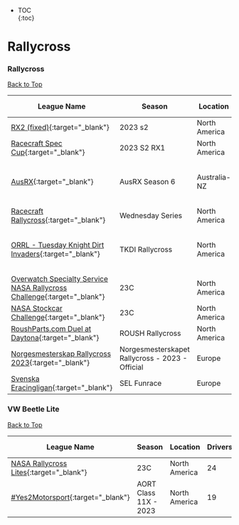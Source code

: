 * TOC  
{:toc}

# Rallycross

### Rallycross

[Back to Top](#)  

| League Name | Season | Location | Drivers | SoF | Setup | Upcoming Race | New York | London | Sydney |
|-------------------------------------------------------------------------------------------------------------------------------------------------|-------------------------------------------------|-------------|-------|----|-----|-------------------------------|----------------------------|----------------------------|-----------------------------|
|[RX2 \(fixed\)](https://members.iracing.com/membersite/member/LeagueView.do?league=10282){:target="_blank"} |2023 s2 |North America |27 |3130 | | | | | |
|[Racecraft Spec Cup](https://members.iracing.com/membersite/member/LeagueView.do?league=9511){:target="_blank"} |2023 S2 RX1 |North America |22 |5605 | | | | | |
|[AusRX](https://members.iracing.com/membersite/member/LeagueView.do?league=6042){:target="_blank"} |AusRX Season 6 |Australia-NZ |22 |2677 | |Knockhill Racing Circuit |Thu, November 02 05:30AM EDT |Thu, November 02 09:30AM GMT |Thu, November 02 08:30PM AEDT |
|[Racecraft Rallycross](https://members.iracing.com/membersite/member/LeagueView.do?league=6266){:target="_blank"} |Wednesday Series |North America |20 |4311 | | | | | |
|[ORRL \- Tuesday Knight Dirt Invaders](https://members.iracing.com/membersite/member/LeagueView.do?league=7594){:target="_blank"} |TKDI Rallycross |North America |18 |1424 | |[Legacy] Phoenix Raceway - 2008 |Tue, November 07 08:00PM EST |Wed, November 08 01:00AM GMT |Wed, November 08 12:00PM AEDT |
|[Overwatch Specialty Service NASA Rallycross Challenge](https://members.iracing.com/membersite/member/LeagueView.do?league=331){:target="_blank"} |23C |North America |18 |4170 | | | | | |
|[NASA Stockcar Challenge](https://members.iracing.com/membersite/member/LeagueView.do?league=9777){:target="_blank"} |23C |North America |16 |2476 | | | | | |
|[RoushParts\.com Duel at Daytona](https://members.iracing.com/membersite/member/LeagueView.do?league=4493){:target="_blank"} |ROUSH Rallycross |North America |16 |3150 | | | | | |
|[Norgesmesterskap Rallycross 2023](https://members.iracing.com/membersite/member/LeagueView.do?league=9838){:target="_blank"} |Norgesmesterskapet Rallycross \- 2023 \- Official |Europe |15 |3054 | | | | | |
|[Svenska Eracingligan](https://members.iracing.com/membersite/member/LeagueView.do?league=5826){:target="_blank"} |SEL Funrace |Europe |14 |2152 | | | | | |

### VW Beetle Lite

[Back to Top](#)  

| League Name | Season | Location | Drivers | SoF | Setup | Upcoming Race | New York | London | Sydney |
|------------------------------------------------------------------------------------------------------------------|----------------------|-------------|-------|----|-----|-------------|--------|------|------|
|[NASA Rallycross Lites](https://members.iracing.com/membersite/member/LeagueView.do?league=9036){:target="_blank"} |23C |North America |24 |3316 | | | | | |
|[\#Yes2Motorsport](https://members.iracing.com/membersite/member/LeagueView.do?league=5789){:target="_blank"} |AORT Class 11X \- 2023 |North America |19 |2163 |Fixed | | | | |


